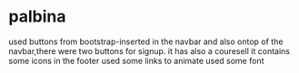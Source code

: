 # palbina
used buttons from bootstrap-inserted in the navbar and also ontop of the navbar,there were two buttons for signup.
it has also a couresell
it contains some icons in the footer
used some links to animate
used some font


